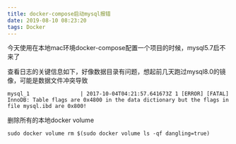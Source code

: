 ```yaml
---
title: docker-compose启动mysql报错
date: 2019-08-10 08:23:20
tags: Docker
---
```



今天使用在本地mac环境docker-compose配置一个项目的时候，mysql5.7启不来了

查看日志的关键信息如下，好像数据目录有问题，想起前几天跑过mysql8.0的镜像，可能是数据文件冲突导致
```
mysql_1                | 2017-10-04T04:21:57.641673Z 1 [ERROR] [FATAL] InnoDB: Table flags are 0x4800 in the data dictionary but the flags in file mysql.ibd are 0x800!

```

删除所有的本地docker volume
```
sudo docker volume rm $(sudo docker volume ls -qf dangling=true)
```


